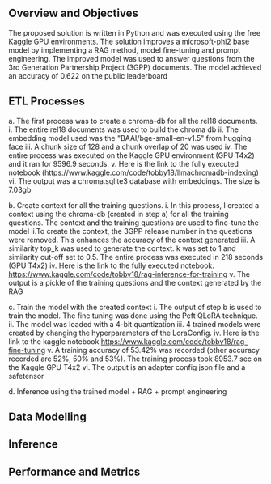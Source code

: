 ## Overview and Objectives
The proposed solution is written in Python and was executed using the free Kaggle GPU environments. The solution improves a microsoft-phi2 base model by 
implementing a RAG method, model fine-tuning and prompt engineering. The improved model was used to answer questions from the 3rd Generation Partnership Project (3GPP) documents.
The model achieved an accuracy of 0.622 on the public leaderboard

## ETL Processes
 a. The first process was to create a chroma-db for all the rel18 documents.
  i. The entire rel18 documents was used to build the chroma db
  ii. The embedding model used was the "BAAI/bge-small-en-v1.5" from hugging face
  iii. A chunk size of 128 and a chunk overlap of 20 was used
  iv. The entire process was executed on the Kaggle GPU environment (GPU T4x2) and it ran for 9596.9 seconds.
  v. Here is the link to the fully executed notebook (https://www.kaggle.com/code/tobby18/llmachromadb-indexing)
  vi. The output was a chroma.sqlite3 database with embeddings. The size is 7.03gb
  
 b. Create context for all the training questions.
    i. In this process, I created a context using the chroma-db (created in step a) for all the training questions. The context and the training questions are used to fine-tune the model
   ii.To create the context, the 3GPP release number in the questions were removed. This enhances the accuracy of the context generated
   iii. A similarity top_k was used to generate the context. k was set to 1 and similarity cut-off set to 0.5. The entire process was executed in 218 seconds (GPU T4x2)
   iv. Here is the link to the fully executed notebook. https://www.kaggle.com/code/tobby18/rag-inference-for-training
   v. The output is a pickle of the training questions and the context generated by the RAG 
   
 c. Train the model with the created context
    i. The output of step b is used to train the model. The fine tuning was done using the Peft QLoRA technique. 
   ii. The model was loaded with a 4-bit quantization
   iii. 4 trained models were created by changing the hyperparameters of the LoraConfig. 
   iv. Here is the link to the kaggle notebook https://www.kaggle.com/code/tobby18/rag-fine-tuning
   v. A training accuracy of 53.42% was recorded (other accuracy recorded are 52%, 50% and 53%). The training process took 8953.7 sec on the Kaggle GPU T4x2
   vi. The output is an adapter config json file and a safetensor
 
 d. Inference using the trained model + RAG + prompt engineering

## Data Modelling


## Inference


## Performance and Metrics
